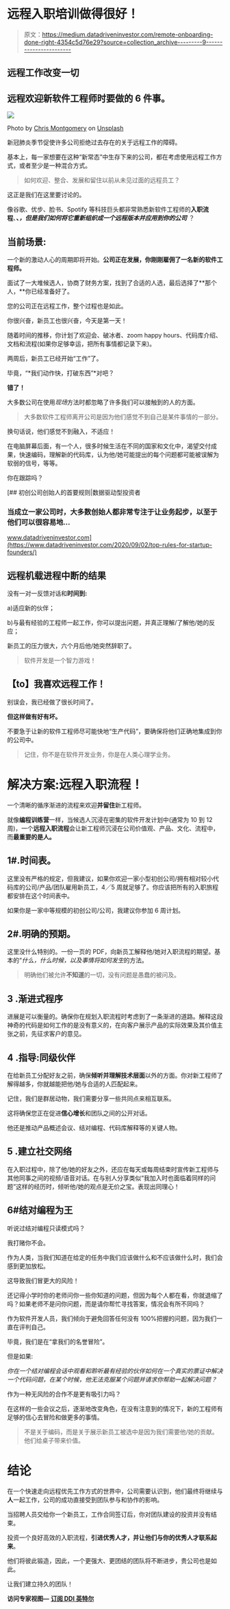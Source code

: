 # 远程入职培训做得很好！

> 原文：<https://medium.datadriveninvestor.com/remote-onboarding-done-right-4354c5d76e29?source=collection_archive---------9----------------------->

## 远程工作改变一切

## 远程欢迎新软件工程师时要做的 6 件事。

![](img/3f19f1de9d6d38c49f86256d011f0a27.png)

Photo by [Chris Montgomery](https://unsplash.com/@cwmonty?utm_source=medium&utm_medium=referral) on [Unsplash](https://unsplash.com?utm_source=medium&utm_medium=referral)

新冠肺炎季节促使许多公司拒绝过去存在的关于远程工作的障碍。

基本上，每一家想要在这种“新常态”中生存下来的公司，都在考虑使用远程工作方式，或者至少是一种混合方式。

> 如何欢迎、整合、发展和留住以前从未见过面的远程员工？

这正是我们在这里要讨论的。

像谷歌、优步、脸书、Spotify 等科技巨头都非常熟悉新软件工程师的**入职流程**、**、*，但是我们如何将它重新组织成一个远程版本并应用到你的公司*** ？

## **当前场景:**

一个新的激动人心的周期即将开始。**公司正在发展，你刚刚雇佣了一名新的软件工程师。**

面试了一大堆候选人，协商了财务方案，找到了合适的人选，最后选择了**那个人，**你已经准备好了。

您的公司正在远程工作，整个过程也是如此。

你很兴奋，新员工也很兴奋，今天是第一天！

随着时间的推移，你计划了欢迎会、破冰者、zoom happy hours、代码库介绍、文档和流程(如果你足够幸运，把所有事情都记录下来)。

两周后，新员工已经开始“工作”了。

毕竟，“*我们动作快，打破东西”*对吧？

**错了！**

大多数公司在使用*现场*方法时都忽略了许多我们可以接触到的人的方面。

> 大多数软件工程师离开公司是因为他们感觉不到自己是某件事情的一部分。

换句话说，他们感觉不到融入，不适应！

在电脑屏幕后面，有一个人，很多时候生活在不同的国家和文化中，渴望交付成果，快速编码，理解新的代码库，认为他/她可能提出的每个问题都可能被误解为软弱的信号，等等。

你在跟踪吗？

[](https://www.datadriveninvestor.com/2020/09/02/top-rules-for-startup-founders/) [## 初创公司创始人的首要规则|数据驱动型投资者

### 当成立一家公司时，大多数创始人都非常专注于让业务起步，以至于他们可以很容易地…

www.datadriveninvestor.com](https://www.datadriveninvestor.com/2020/09/02/top-rules-for-startup-founders/) 

## 远程机载进程中断的结果

没有一对一反馈对话和**时间到:**

a)适应新的伙伴；

b)与最有经验的工程师一起工作，你可以提出问题，并真正理解/了解他/她的反应；

新员工的压力很大，六个月后他/她突然辞职了。

> 软件开发是一个智力游戏！

## 【to】我喜欢远程工作！

别误会，我已经做了很长时间了。

**但这样做有好有坏。**

不要急于让新的软件工程师尽可能快地“生产代码”，要确保将他们正确地集成到你的公司中。

> 记住，你不是在软件开发业务，你是在人类心理学业务。

# 解决方案:远程入职流程！

一个清晰的循序渐进的流程来欢迎**并留住**新工程师。

就像**编程训练营**一样，当候选人沉浸在密集的软件开发计划中(通常为 10 到 12 周)，一个**远程入职流程**会让新工程师沉浸在公司价值观、产品、文化、流程中，而**最重要的是人。**

## 1#.时间表。

这里没有严格的规定，但我建议，如果你欢迎一家小型初创公司/拥有相对较小代码库的公司/产品/团队雇用新员工，4╱5 周就足够了。你应该把所有的入职旅程都安排在这个时间表中。

如果你是一家中等规模的初创公司/公司，我建议你参加 6 周计划。

## 2#.明确的预期。

这里没什么特别的。一份一页的 PDF，向新员工解释他/她对入职流程的期望。基本的“*什么，什么时候，以及事情将如何发生*的方法。

> 明确他们被允许**不知道**的一切，没有问题是愚蠢的被问及。

## **3 .渐进式程序**

进展是可以衡量的。确保你在规划入职流程时考虑到了一条渐进的道路。解释这段神奇的代码是如何工作的是没有意义的，在向客户展示产品的实际效果及其价值主张之前，先征求客户的意见。

## **4 .指导:同级伙伴**

在给新员工分配好友之前，确保**倾听并理解技术层面**以外的方面。你对新工程师了解得越多，你就越能把他/她与合适的人匹配起来。

记住，我们是群居动物，我们需要分享一些共同点来相互联系。

这将确保您正在促进**信心增长**和团队之间的公开对话。

他还是推动产品概述会议、结对编程、代码库解释等的关键人物。

## **5 .建立社交网络**

在入职过程中，除了他/她的好友之外，还应在每天或每周结束时宣传新工程师与其他同事之间的视频/语音对话。在与别人分享类似“我加入时也面临着同样的问题”这样的经历时，倾听他/她的观点是无价之宝。表现出同理心！

## 6#结对编程为王

听说过结对编程只读模式吗？

我打赌你不会。

作为人类，当我们知道在给定的任务中我们应该做什么和不应该做什么时，我们会感到更加放松。

这导致我们冒更大的风险！

还记得小学时你的老师问你一些你知道的问题，但因为每个人都在看，你就退缩了吗？如果老师不是问你问题，而是请你帮忙寻找答案，情况会有所不同吗？

作为软件开发人员，我们倾向于避免回答任何没有 100%把握的问题，因为我们一直在评判自己。

毕竟，我们是在“拿我们的名誉冒险”。

但是如果:

*你在一个结对编程会话中观看和聆听最有经验的伙伴如何在一个真实的票证中解决一个代码问题，在某个时候，他无法克服某个问题并请求你帮助一起解决问题？*

作为一种无风险的合作不是更有吸引力吗？

在这样的一些会议之后，逐渐地改变角色，在没有注意到的情况下，新的工程师有足够的信心去冒险和做更多的事情。

> 不是关于编码，而是关于展示新员工被选中是因为我们需要他/她的贡献。他们给桌子带来价值。

# 结论

在一个快速走向远程优先工作方式的世界中，公司需要认识到，他们最终将继续与**人**一起工作，公司的成功直接受到团队参与和协作的影响。

当招聘人员交给你一个新员工，工作合同签订后，你对团队建设的投资并没有结束。

投资一个良好高效的入职流程，**引进优秀人才，并让他们与你的优秀人才联系起来**。

他们将彼此锻造，因此，一个更强大、更团结的团队将不断进步，贵公司也是如此。

让我们建立持久的团队！

**访问专家视图—** [**订阅 DDI 英特尔**](https://datadriveninvestor.com/ddi-intel)